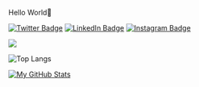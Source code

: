 Hello World👋


[![Twitter Badge](https://img.shields.io/badge/Twitter-Profile-informational?style=flat&logo=twitter&logoColor=white&color=1CA2F1)](https://twitter.com/rjsaurav13)
[![LinkedIn Badge](https://img.shields.io/badge/LinkedIn-Profile-informational?style=flat&logo=linkedin&logoColor=white&color=0D76A8)](https://www.linkedin.com/in/sauravkumar1203/)
[![Instagram Badge](https://img.shields.io/badge/Instagram-Profile-informational?style=flat&logo=instagram&logoColor=white&color=0D76A8)](https://www.instagram.com/saurav.k_/)

![](https://visitor-badge.laobi.icu/badge?page_id=rjsaurav13.rjsaurav13)

![Top Langs](https://github-readme-stats.vercel.app/api/top-langs/?username=rjsaurav13&theme=tokyonight)

[![My GitHub Stats](https://github-readme-stats.vercel.app/api/?username=rjsaurav13&count_private=true&theme=tokyonight&showicons=true)]()




<!--

**rjsaurav13/rjsaurav13** is a ✨ _special_ ✨ repository because its `README.md` (this file) appears on your GitHub profile.

Here are some ideas to get you started:

- 🔭 I’m currently working on ...
- 🌱 I’m currently learning ...
- 👯 I’m looking to collaborate on ...
- 🤔 I’m looking for help with ...
- 💬 Ask me about ...
- 📫 How to reach me: ...
- 😄 Pronouns: ...
- ⚡ Fun fact: ...
-->

